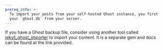 ```yaml
---
prereq_info: >-
  To import your posts from your self-hosted Ghost instance, you first have to download
  your `ghost.db` from your server.
---
```


If you have a Ghost backup file, consider using another tool called [jekyll_ghost_importer](https://github.com/eloyesp/jekyll_ghost_importer) to import your content. It is a separate gem and docs can be found at the link provided.
